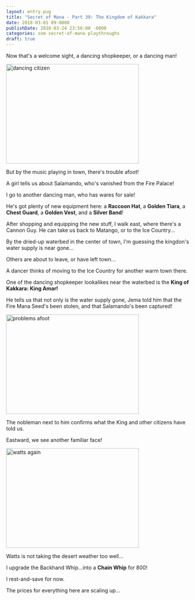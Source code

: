 ```yaml
---
layout: entry.pug
title: "Secret of Mana - Part 39: The Kingdom of Kakkara"
date: 2018-03-01 09-0800
publishDate: 2018-03-24 23:56:00 -0800
categories: som secret-of-mana playthroughs
draft: true
---
```


Now that's a welcome sight, a dancing shopkeeper, or a dancing man!

<img src="https://i.imgur.com/QW2Iv1o.png" alt="dancing citizen" width="360" height="270" id="liveblog" />

But by the music playing in town, there's trouble afoot!

A girl tells us about Salamando, who's vanished from the Fire Palace!

I go to another dancing man, who has wares for sale!

He's got plenty of new equipment here: a **Raccoon Hat**, a **Golden Tiara**, a **Chest Guard**, a **Golden Vest**, and a **Silver Band**!

After shopping and equipping the new stuff, I walk east, where there's a Cannon Guy. He can take us back to Matango, or to the Ice Country...

By the dried-up waterbed in the center of town, I'm guessing the kingdon's water supply is near gone...

Others are about to leave, or have left town...

A dancer thinks of moving to the Ice Country for another warm town there.

One of the dancing shopkeeper lookalikes near the waterbed is the **King of Kakkara: King Amar!**

He tells us that not only is the water supply gone, Jema told him that the Fire Mana Seed's been stolen, and that Salamando's been captured!

<img src="https://i.imgur.com/nK0S9Br.png" alt="problems afoot" width="360" height="270" id="liveblog" />

The nobleman next to him confirms what the King and other citizens have told us.

Eastward, we see another familiar face!

<img src="https://i.imgur.com/FO3LMtf.png" alt="watts again" width="360" height="270" id="liveblog" />

Watts is not taking the desert weather too well...

I upgrade the Backhand Whip...into a **Chain Whip** for 800!

I rest-and-save for now.

The prices for everything here are scaling up...